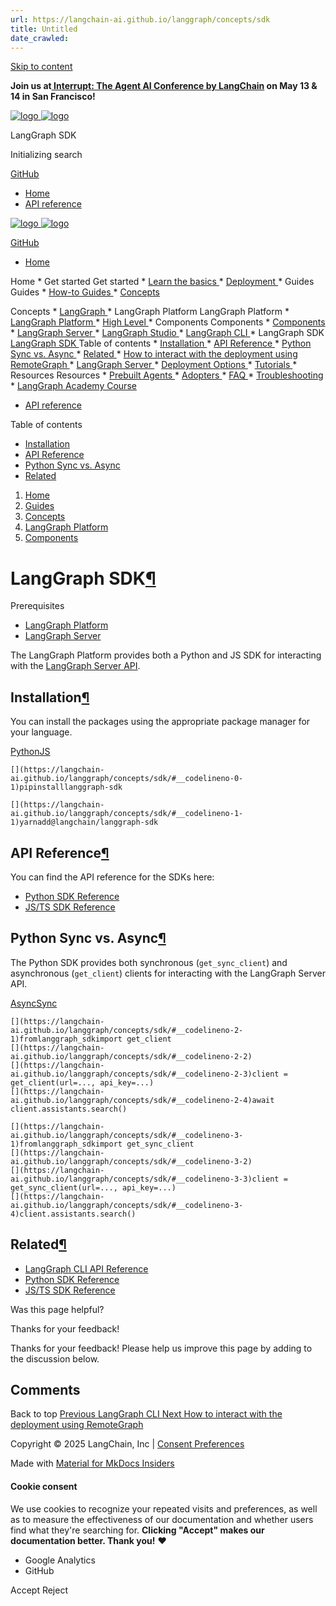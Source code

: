 ```yaml
---
url: https://langchain-ai.github.io/langgraph/concepts/sdk
title: Untitled
date_crawled: 
---
```


[ Skip to content ](https://langchain-ai.github.io/langgraph/concepts/sdk/#langgraph-sdk)

**Join us at[ Interrupt: The Agent AI Conference by LangChain](https://interrupt.langchain.com/) on May 13 & 14 in San Francisco!**

[ ![logo](https://langchain-ai.github.io/langgraph/static/wordmark_dark.svg) ![logo](https://langchain-ai.github.io/langgraph/static/wordmark_light.svg) ](https://langchain-ai.github.io/langgraph/)

LangGraph SDK 

[ ](https://langchain-ai.github.io/langgraph/concepts/sdk/?q= "Share")

Initializing search 

[ GitHub  ](https://github.com/langchain-ai/langgraph "Go to repository")

  * [ Home ](https://langchain-ai.github.io/langgraph/)
  * [ API reference ](https://langchain-ai.github.io/langgraph/reference/graphs/)



[ ![logo](https://langchain-ai.github.io/langgraph/static/wordmark_dark.svg) ![logo](https://langchain-ai.github.io/langgraph/static/wordmark_light.svg) ](https://langchain-ai.github.io/langgraph/)

[ GitHub  ](https://github.com/langchain-ai/langgraph "Go to repository")

  * [ Home  ](https://langchain-ai.github.io/langgraph/)

Home 
    * Get started  Get started 
      * [ Learn the basics  ](https://langchain-ai.github.io/langgraph/tutorials/introduction/)
      * [ Deployment  ](https://langchain-ai.github.io/langgraph/tutorials/deployment/)
    * Guides  Guides 
      * [ How-to Guides  ](https://langchain-ai.github.io/langgraph/how-tos/)
      * [ Concepts  ](https://langchain-ai.github.io/langgraph/concepts/)

Concepts 
        * [ LangGraph  ](https://langchain-ai.github.io/langgraph/concepts#langgraph)
        * LangGraph Platform  LangGraph Platform 
          * [ LangGraph Platform  ](https://langchain-ai.github.io/langgraph/concepts#langgraph-platform)
          * [ High Level  ](https://langchain-ai.github.io/langgraph/concepts#high-level)
          * Components  Components 
            * [ Components  ](https://langchain-ai.github.io/langgraph/concepts#components)
            * [ LangGraph Server  ](https://langchain-ai.github.io/langgraph/concepts/langgraph_server/)
            * [ LangGraph Studio  ](https://langchain-ai.github.io/langgraph/concepts/langgraph_studio/)
            * [ LangGraph CLI  ](https://langchain-ai.github.io/langgraph/concepts/langgraph_cli/)
            * LangGraph SDK  [ LangGraph SDK  ](https://langchain-ai.github.io/langgraph/concepts/sdk/) Table of contents 
              * [ Installation  ](https://langchain-ai.github.io/langgraph/concepts/sdk/#installation)
              * [ API Reference  ](https://langchain-ai.github.io/langgraph/concepts/sdk/#api-reference)
              * [ Python Sync vs. Async  ](https://langchain-ai.github.io/langgraph/concepts/sdk/#python-sync-vs-async)
              * [ Related  ](https://langchain-ai.github.io/langgraph/concepts/sdk/#related)
            * [ How to interact with the deployment using RemoteGraph  ](https://langchain-ai.github.io/langgraph/how-tos/use-remote-graph/)
          * [ LangGraph Server  ](https://langchain-ai.github.io/langgraph/concepts#langgraph-server)
          * [ Deployment Options  ](https://langchain-ai.github.io/langgraph/concepts#deployment-options)
      * [ Tutorials  ](https://langchain-ai.github.io/langgraph/tutorials/)
    * Resources  Resources 
      * [ Prebuilt Agents  ](https://langchain-ai.github.io/langgraph/prebuilt/)
      * [ Adopters  ](https://langchain-ai.github.io/langgraph/adopters/)
      * [ FAQ  ](https://langchain-ai.github.io/langgraph/concepts/faq/)
      * [ Troubleshooting  ](https://langchain-ai.github.io/langgraph/troubleshooting/errors/)
      * [ LangGraph Academy Course  ](https://academy.langchain.com/courses/intro-to-langgraph)
  * [ API reference  ](https://langchain-ai.github.io/langgraph/reference/graphs/)



Table of contents 

  * [ Installation  ](https://langchain-ai.github.io/langgraph/concepts/sdk/#installation)
  * [ API Reference  ](https://langchain-ai.github.io/langgraph/concepts/sdk/#api-reference)
  * [ Python Sync vs. Async  ](https://langchain-ai.github.io/langgraph/concepts/sdk/#python-sync-vs-async)
  * [ Related  ](https://langchain-ai.github.io/langgraph/concepts/sdk/#related)



  1. [ Home  ](https://langchain-ai.github.io/langgraph/)
  2. [ Guides  ](https://langchain-ai.github.io/langgraph/how-tos/)
  3. [ Concepts  ](https://langchain-ai.github.io/langgraph/concepts/)
  4. [ LangGraph Platform  ](https://langchain-ai.github.io/langgraph/concepts#langgraph-platform)
  5. [ Components  ](https://langchain-ai.github.io/langgraph/concepts#components)

[ ](https://github.com/langchain-ai/langgraph/edit/main/docs/docs/concepts/sdk.md "Edit this page")

# LangGraph SDK[¶](https://langchain-ai.github.io/langgraph/concepts/sdk/#langgraph-sdk "Permanent link")

Prerequisites

  * [LangGraph Platform](https://langchain-ai.github.io/langgraph/concepts/langgraph_platform/)
  * [LangGraph Server](https://langchain-ai.github.io/langgraph/concepts/langgraph_server/)



The LangGraph Platform provides both a Python and JS SDK for interacting with the [LangGraph Server API](https://langchain-ai.github.io/langgraph/concepts/langgraph_server/). 

## Installation[¶](https://langchain-ai.github.io/langgraph/concepts/sdk/#installation "Permanent link")

You can install the packages using the appropriate package manager for your language.

[Python](#__tabbed_1_1)[JS](#__tabbed_1_2)

```
[](https://langchain-ai.github.io/langgraph/concepts/sdk/#__codelineno-0-1)pipinstalllanggraph-sdk

```


```
[](https://langchain-ai.github.io/langgraph/concepts/sdk/#__codelineno-1-1)yarnadd@langchain/langgraph-sdk

```


## API Reference[¶](https://langchain-ai.github.io/langgraph/concepts/sdk/#api-reference "Permanent link")

You can find the API reference for the SDKs here:

  * [Python SDK Reference](https://langchain-ai.github.io/langgraph/cloud/reference/sdk/python_sdk_ref/)
  * [JS/TS SDK Reference](https://langchain-ai.github.io/langgraph/cloud/reference/sdk/js_ts_sdk_ref/)



## Python Sync vs. Async[¶](https://langchain-ai.github.io/langgraph/concepts/sdk/#python-sync-vs-async "Permanent link")

The Python SDK provides both synchronous (`get_sync_client`) and asynchronous (`get_client`) clients for interacting with the LangGraph Server API.

[Async](#__tabbed_2_1)[Sync](#__tabbed_2_2)

```
[](https://langchain-ai.github.io/langgraph/concepts/sdk/#__codelineno-2-1)fromlanggraph_sdkimport get_client
[](https://langchain-ai.github.io/langgraph/concepts/sdk/#__codelineno-2-2)
[](https://langchain-ai.github.io/langgraph/concepts/sdk/#__codelineno-2-3)client = get_client(url=..., api_key=...)
[](https://langchain-ai.github.io/langgraph/concepts/sdk/#__codelineno-2-4)await client.assistants.search()

```


```
[](https://langchain-ai.github.io/langgraph/concepts/sdk/#__codelineno-3-1)fromlanggraph_sdkimport get_sync_client
[](https://langchain-ai.github.io/langgraph/concepts/sdk/#__codelineno-3-2)
[](https://langchain-ai.github.io/langgraph/concepts/sdk/#__codelineno-3-3)client = get_sync_client(url=..., api_key=...)
[](https://langchain-ai.github.io/langgraph/concepts/sdk/#__codelineno-3-4)client.assistants.search()

```


## Related[¶](https://langchain-ai.github.io/langgraph/concepts/sdk/#related "Permanent link")

  * [LangGraph CLI API Reference](https://langchain-ai.github.io/langgraph/cloud/reference/cli/)
  * [Python SDK Reference](https://langchain-ai.github.io/langgraph/cloud/reference/sdk/python_sdk_ref/)
  * [JS/TS SDK Reference](https://langchain-ai.github.io/langgraph/cloud/reference/sdk/js_ts_sdk_ref/)

Was this page helpful? 

Thanks for your feedback! 

Thanks for your feedback! Please help us improve this page by adding to the discussion below. 

## Comments

Back to top  [ Previous  LangGraph CLI  ](https://langchain-ai.github.io/langgraph/concepts/langgraph_cli/) [ Next  How to interact with the deployment using RemoteGraph  ](https://langchain-ai.github.io/langgraph/how-tos/use-remote-graph/)

Copyright © 2025 LangChain, Inc | [Consent Preferences](https://langchain-ai.github.io/langgraph/concepts/sdk/#__consent)

Made with [ Material for MkDocs Insiders ](https://squidfunk.github.io/mkdocs-material/)

[ ](https://langchain-ai.github.io/langgraphjs/ "langchain-ai.github.io") [ ](https://github.com/langchain-ai/langgraph "github.com") [ ](https://twitter.com/LangChainAI "twitter.com")

#### Cookie consent

We use cookies to recognize your repeated visits and preferences, as well as to measure the effectiveness of our documentation and whether users find what they're searching for. **Clicking "Accept" makes our documentation better. Thank you!** ❤️

  * Google Analytics 
  * GitHub 



Accept Reject
